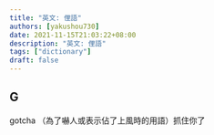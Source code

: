 ```yaml
---
title: "英文: 俚語"
authors: [yakushou730]
date: 2021-11-15T21:03:22+08:00
description: "英文: 俚語"
tags: ["dictionary"]
draft: false
---
```


## G
gotcha （為了嚇人或表示佔了上風時的用語）抓住你了
